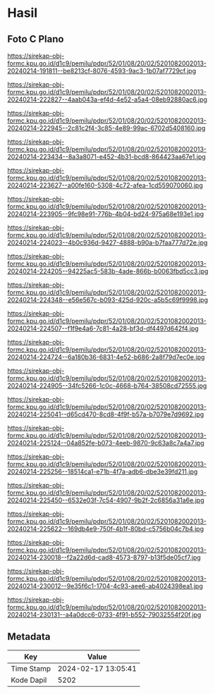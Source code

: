# Hasil

## Foto C Plano

https://sirekap-obj-formc.kpu.go.id/d1c9/pemilu/pdpr/52/01/08/20/02/5201082002013-20240214-191811--be8213cf-8076-4593-9ac3-1b07af7729cf.jpg

https://sirekap-obj-formc.kpu.go.id/d1c9/pemilu/pdpr/52/01/08/20/02/5201082002013-20240214-222827--4aab043a-ef4d-4e52-a5a4-08eb92880ac6.jpg

https://sirekap-obj-formc.kpu.go.id/d1c9/pemilu/pdpr/52/01/08/20/02/5201082002013-20240214-222945--2c81c2f4-3c85-4e89-99ac-6702d5408160.jpg

https://sirekap-obj-formc.kpu.go.id/d1c9/pemilu/pdpr/52/01/08/20/02/5201082002013-20240214-223434--8a3a8071-e452-4b31-bcd8-864423aa67e1.jpg

https://sirekap-obj-formc.kpu.go.id/d1c9/pemilu/pdpr/52/01/08/20/02/5201082002013-20240214-223627--a00fe160-5308-4c72-afea-1cd559070060.jpg

https://sirekap-obj-formc.kpu.go.id/d1c9/pemilu/pdpr/52/01/08/20/02/5201082002013-20240214-223905--9fc98e91-776b-4b04-bd24-975a68e193e1.jpg

https://sirekap-obj-formc.kpu.go.id/d1c9/pemilu/pdpr/52/01/08/20/02/5201082002013-20240214-224023--4b0c936d-9427-4888-b90a-b7faa777d72e.jpg

https://sirekap-obj-formc.kpu.go.id/d1c9/pemilu/pdpr/52/01/08/20/02/5201082002013-20240214-224205--94225ac5-583b-4ade-866b-b0063fbd5cc3.jpg

https://sirekap-obj-formc.kpu.go.id/d1c9/pemilu/pdpr/52/01/08/20/02/5201082002013-20240214-224348--e56e567c-b093-425d-920c-a5b5c69f9998.jpg

https://sirekap-obj-formc.kpu.go.id/d1c9/pemilu/pdpr/52/01/08/20/02/5201082002013-20240214-224507--f1f9e4a6-7c81-4a28-bf3d-df4497d642f4.jpg

https://sirekap-obj-formc.kpu.go.id/d1c9/pemilu/pdpr/52/01/08/20/02/5201082002013-20240214-224724--6a180b36-6831-4e52-b686-2a8f79d7ec0e.jpg

https://sirekap-obj-formc.kpu.go.id/d1c9/pemilu/pdpr/52/01/08/20/02/5201082002013-20240214-224905--34fc5266-1c0c-4668-b764-38508cd72555.jpg

https://sirekap-obj-formc.kpu.go.id/d1c9/pemilu/pdpr/52/01/08/20/02/5201082002013-20240214-225041--d65cd470-8cd8-4f9f-b57a-b7079e7d9692.jpg

https://sirekap-obj-formc.kpu.go.id/d1c9/pemilu/pdpr/52/01/08/20/02/5201082002013-20240214-225124--04a852fe-b073-4eeb-9870-9c63a8c7a4a7.jpg

https://sirekap-obj-formc.kpu.go.id/d1c9/pemilu/pdpr/52/01/08/20/02/5201082002013-20240214-225256--18514ca1-e71b-4f7a-adb6-dbe3e39fd211.jpg

https://sirekap-obj-formc.kpu.go.id/d1c9/pemilu/pdpr/52/01/08/20/02/5201082002013-20240214-225450--6532e03f-7c54-4907-9b2f-2c6856a31a6e.jpg

https://sirekap-obj-formc.kpu.go.id/d1c9/pemilu/pdpr/52/01/08/20/02/5201082002013-20240214-225622--169db4e9-750f-4b1f-80bd-c5756b04c7b4.jpg

https://sirekap-obj-formc.kpu.go.id/d1c9/pemilu/pdpr/52/01/08/20/02/5201082002013-20240214-230018--f2a22d6d-cad8-4573-8797-b13f5de05cf7.jpg

https://sirekap-obj-formc.kpu.go.id/d1c9/pemilu/pdpr/52/01/08/20/02/5201082002013-20240214-230012--9e35f6c1-1704-4c93-aee6-ab4024398ea1.jpg

https://sirekap-obj-formc.kpu.go.id/d1c9/pemilu/pdpr/52/01/08/20/02/5201082002013-20240214-230131--a4a0dcc6-0733-4f91-b552-79032554f20f.jpg


## Metadata

| Key        | Value               |
| ---------- | ------------------- |
| Time Stamp | 2024-02-17 13:05:41 |
| Kode Dapil | 5202                |



